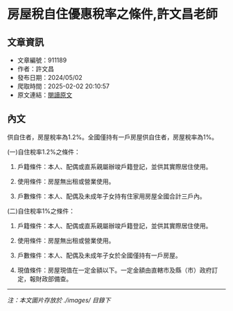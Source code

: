 # 房屋稅自住優惠稅率之條件,許文昌老師

## 文章資訊
- 文章編號：911189
- 作者：許文昌
- 發布日期：2024/05/02
- 爬取時間：2025-02-02 20:10:57
- 原文連結：[閱讀原文](https://real-estate.get.com.tw/Columns/detail.aspx?no=911189)

## 內文
供自住者，房屋稅率為1.2%。全國僅持有一戶房屋供自住者，房屋稅率為1%。

(一)自住稅率1.2%之條件：

1. 戶籍條件：本人、配偶或直系親屬辦竣戶籍登記，並供其實際居住使用。

2. 使用條件：房屋無出租或營業使用。

3. 戶數條件：本人、配偶及未成年子女持有住家用房屋全國合計三戶內。

(二)自住稅率1%之條件：

1. 戶籍條件：本人、配偶或直系親屬辦竣戶籍登記，並供其實際居住使用。

2. 使用條件：房屋無出租或營業使用。

3. 戶數條件：本人、配偶及未成年子女於全國僅持有一戶房屋。

4. 現值條件：房屋現值在一定金額以下。一定金額由直轄市及縣（市）政府訂定，報財政部備查。

---
*注：本文圖片存放於 ./images/ 目錄下*
